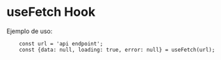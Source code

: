 # useFetch Hook

Ejemplo de uso:

```
    const url = 'api endpoint';
    const {data: null, loading: true, error: null} = useFetch(url);
```